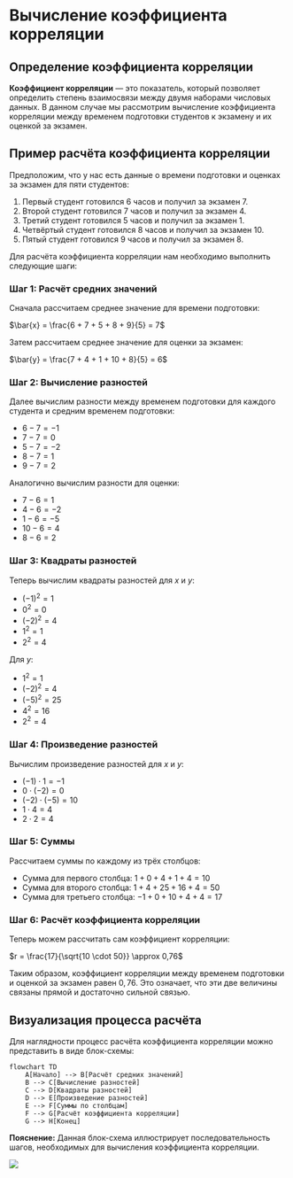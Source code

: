 # Вычисление коэффициента корреляции

## Определение коэффициента корреляции

**Коэффициент корреляции** — это показатель, который позволяет определить степень взаимосвязи между двумя наборами числовых данных. В данном случае мы рассмотрим вычисление коэффициента корреляции между временем подготовки студентов к экзамену и их оценкой за экзамен.

## Пример расчёта коэффициента корреляции

Предположим, что у нас есть данные о времени подготовки и оценках за экзамен для пяти студентов:

1. Первый студент готовился 6 часов и получил за экзамен 7.
2. Второй студент готовился 7 часов и получил за экзамен 4.
3. Третий студент готовился 5 часов и получил за экзамен 1.
4. Четвёртый студент готовился 8 часов и получил за экзамен 10.
5. Пятый студент готовился 9 часов и получил за экзамен 8.

Для расчёта коэффициента корреляции нам необходимо выполнить следующие шаги:

### Шаг 1: Расчёт средних значений

Сначала рассчитаем среднее значение для времени подготовки:

$\bar{x} = \frac{6 + 7 + 5 + 8 + 9}{5} = 7$

Затем рассчитаем среднее значение для оценки за экзамен:

$\bar{y} = \frac{7 + 4 + 1 + 10 + 8}{5} = 6$

### Шаг 2: Вычисление разностей

Далее вычислим разности между временем подготовки для каждого студента и средним временем подготовки:

- $6 - 7 = -1$
- $7 - 7 = 0$
- $5 - 7 = -2$
- $8 - 7 = 1$
- $9 - 7 = 2$

Аналогично вычислим разности для оценки:

- $7 - 6 = 1$
- $4 - 6 = -2$
- $1 - 6 = -5$
- $10 - 6 = 4$
- $8 - 6 = 2$

### Шаг 3: Квадраты разностей

Теперь вычислим квадраты разностей для $x$ и $y$:

- $(-1)^2 = 1$
- $0^2 = 0$
- $(-2)^2 = 4$
- $1^2 = 1$
- $2^2 = 4$

Для $y$:

- $1^2 = 1$
- $(-2)^2 = 4$
- $(-5)^2 = 25$
- $4^2 = 16$
- $2^2 = 4$

### Шаг 4: Произведение разностей

Вычислим произведение разностей для $x$ и $y$:

- $(-1) \cdot 1 = -1$
- $0 \cdot (-2) = 0$
- $(-2) \cdot (-5) = 10$
- $1 \cdot 4 = 4$
- $2 \cdot 2 = 4$

### Шаг 5: Суммы

Рассчитаем суммы по каждому из трёх столбцов:

- Сумма для первого столбца: $1 + 0 + 4 + 1 + 4 = 10$
- Сумма для второго столбца: $1 + 4 + 25 + 16 + 4 = 50$
- Сумма для третьего столбца: $-1 + 0 + 10 + 4 + 4 = 17$

### Шаг 6: Расчёт коэффициента корреляции

Теперь можем рассчитать сам коэффициент корреляции:

$r = \frac{17}{\sqrt{10 \cdot 50}} \approx 0,76$

Таким образом, коэффициент корреляции между временем подготовки и оценкой за экзамен равен $0,76$. Это означает, что эти две величины связаны прямой и достаточно сильной связью.

## Визуализация процесса расчёта

Для наглядности процесс расчёта коэффициента корреляции можно представить в виде блок-схемы:

```mermaid
flowchart TD
    A[Начало] --> B[Расчёт средних значений]
    B --> C[Вычисление разностей]
    C --> D[Квадраты разностей]
    D --> E[Произведение разностей]
    E --> F[Суммы по столбцам]
    F --> G[Расчёт коэффициента корреляции]
    G --> H[Конец]
```

**Пояснение:** Данная блок-схема иллюстрирует последовательность шагов, необходимых для вычисления коэффициента корреляции.

![](images/СдАД__LEC_07_PART_01_T/000239s_top_7.jpg)